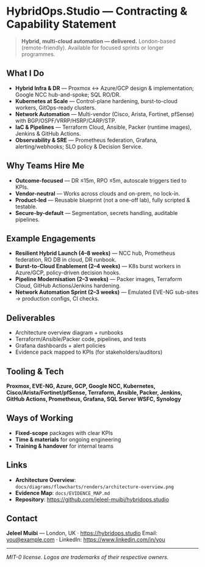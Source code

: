 # HybridOps.Studio — Contracting & Capability Statement

> **Hybrid, multi-cloud automation — delivered.**
> London-based (remote-friendly). Available for focused sprints or longer programmes.

## What I Do
- **Hybrid Infra & DR** — Proxmox ↔ Azure/GCP design & implementation; Google NCC hub-and-spoke; SQL RO/DR.
- **Kubernetes at Scale** — Control-plane hardening, burst-to-cloud workers, GitOps-ready clusters.
- **Network Automation** — Multi-vendor (Cisco, Arista, Fortinet, pfSense) with BGP/OSPF/VRRP/HSRP/CARP/STP.
- **IaC & Pipelines** — Terraform Cloud, Ansible, Packer (runtime images), Jenkins & GitHub Actions.
- **Observability & SRE** — Prometheus federation, Grafana, alerting/webhooks; SLO policy & Decision Service.

## Why Teams Hire Me
- **Outcome-focused** — DR ≤15m, RPO ≤5m, autoscale triggers tied to KPIs.
- **Vendor-neutral** — Works across clouds and on-prem, no lock-in.
- **Product-led** — Reusable blueprint (not a one-off lab), fully scripted & testable.
- **Secure-by-default** — Segmentation, secrets handling, auditable pipelines.

## Example Engagements
- **Resilient Hybrid Launch (4–8 weeks)** — NCC hub, Prometheus federation, RO DB in cloud, DR runbook.
- **Burst-to-Cloud Enablement (2–4 weeks)** — K8s burst workers in Azure/GCP, policy-driven decision hooks.
- **Pipeline Modernisation (2–3 weeks)** — Packer images, Terraform Cloud, GitHub Actions/Jenkins hardening.
- **Network Automation Sprint (2–3 weeks)** — Emulated EVE-NG sub-sites → production configs, CI checks.

## Deliverables
- Architecture overview diagram + runbooks
- Terraform/Ansible/Packer code, pipelines, and tests
- Grafana dashboards + alert policies
- Evidence pack mapped to KPIs (for stakeholders/auditors)

## Tooling & Tech
**Proxmox, EVE-NG, Azure, GCP, Google NCC, Kubernetes, Cisco/Arista/Fortinet/pfSense, Terraform, Ansible, Packer, Jenkins, GitHub Actions, Prometheus, Grafana, SQL Server WSFC, Synology**

## Ways of Working
- **Fixed-scope** packages with clear KPIs
- **Time & materials** for ongoing engineering
- **Training & handover** for internal teams

## Links
- **Architecture Overview**: `docs/diagrams/flowcharts/renders/architecture-overview.png`
- **Evidence Map**: `docs/EVIDENCE_MAP.md`
- **Repository**: https://github.com/jeleel-muibi/hybridops.studio

## Contact
**Jeleel Muibi** — London, UK · https://hybridops.studio
Email: <you@example.com> · LinkedIn: <https://www.linkedin.com/in/you>

---
_MIT-0 license. Logos are trademarks of their respective owners._
